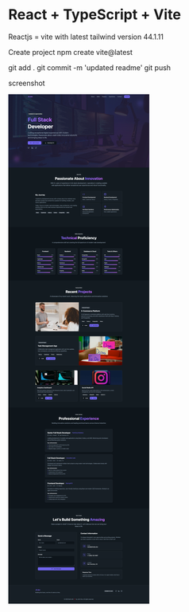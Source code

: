 # React + TypeScript + Vite

Reactjs = vite with latest tailwind version 44.1.11

Create project npm create vite@latest

git add .
git commit -m 'updated readme'
git push

screenshot

<img src='https://github.com/cai-ro-coders/portfolios-react-vite/blob/main/public/screenshot.png'/>